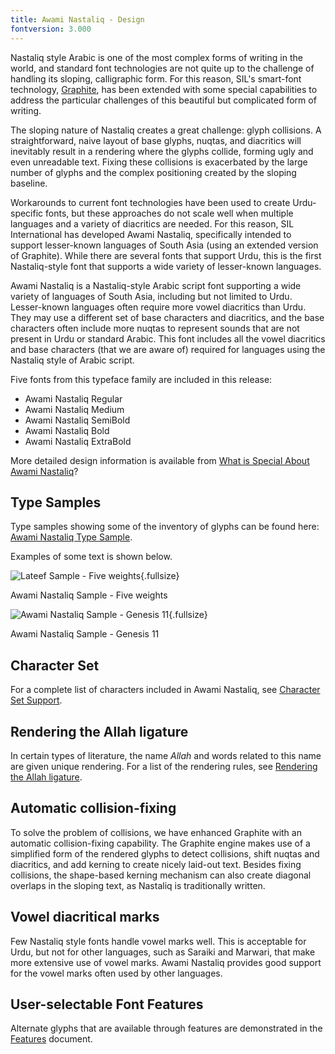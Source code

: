 ```yaml
---
title: Awami Nastaliq - Design
fontversion: 3.000
---
```


Nastaliq style Arabic is one of the most complex forms of writing in the world, and standard font technologies are not quite up to the challenge of handling its sloping, calligraphic form. For this reason, SIL's smart-font technology, [Graphite](http://graphite.sil.org), has been extended with some special capabilities to address the particular challenges of this beautiful but complicated form of writing.

The sloping nature of Nastaliq creates a great challenge: glyph collisions. A straightforward, naive layout of base glyphs, nuqtas, and diacritics will inevitably result in a rendering where the glyphs collide, forming ugly and even unreadable text. Fixing these collisions is exacerbated by the large number of glyphs and the complex positioning created by the sloping baseline.

Workarounds to current font technologies have been used to create Urdu-specific fonts, but these approaches do not scale well when multiple languages and a variety of diacritics are needed. For this reason, SIL International has developed Awami Nastaliq, specifically intended to support lesser-known languages of South Asia (using an extended version of Graphite). While there are several fonts that support Urdu, this is the first Nastaliq-style font that supports a wide variety of lesser-known languages. 

Awami Nastaliq is a Nastaliq-style Arabic script font supporting a wide variety of languages of South Asia, including but not limited to Urdu. Lesser-known languages often require more vowel diacritics than Urdu. They may use a different set of base characters and diacritics, and the base characters often include more nuqtas to represent sounds that are not present in Urdu or standard Arabic. This font includes all the vowel diacritics and base characters (that we are aware of) required for languages using the Nastaliq style of Arabic script.

Five fonts from this typeface family are included in this release:
      
- Awami Nastaliq Regular
- Awami Nastaliq Medium
- Awami Nastaliq SemiBold
- Awami Nastaliq Bold
- Awami Nastaliq ExtraBold

More detailed design information is available from [What is Special About Awami Nastaliq](http://software.sil.org/awami/what-is-special/)? 

## Type Samples

Type samples showing some of the inventory of glyphs can be found here: 
[Awami Nastaliq Type Sample](sample.md).

Examples of some text is shown below. 

![Lateef Sample - Five weights](assets/images/AwamiWeights.png){.fullsize}
<!-- PRODUCT SITE IMAGE SRC https://software.sil.org/lateef/wp-content/uploads/sites/30/2022/06/AwamiWeights.png -->
<figcaption>Awami Nastaliq Sample - Five weights</figcaption>


![Awami Nastaliq Sample - Genesis 11](assets/images/AwamiUrduGen11.png){.fullsize}
<!-- PRODUCT SITE IMAGE SRC https://software.sil.org/awami/wp-content/uploads/sites/33/2021/01/AwamiUrduGen11.png -->
<figcaption>Awami Nastaliq Sample - Genesis 11</figcaption>

## Character Set

For a complete list of characters included in Awami Nastaliq, see [Character Set Support](charset.md).

## Rendering the Allah ligature

In certain types of literature, the name *Allah* and words related to this name are given unique rendering. For a list of the rendering rules, see [Rendering the Allah ligature](allah.md).

## Automatic collision-fixing

To solve the problem of collisions, we have enhanced Graphite with an automatic collision-fixing capability. The Graphite engine makes use of a simplified form of the rendered glyphs to detect collisions, shift nuqtas and diacritics, and add kerning to create nicely laid-out text. Besides fixing collisions, the shape-based kerning mechanism can also create diagonal overlaps in the sloping text, as Nastaliq is traditionally written. 

## Vowel diacritical marks

Few Nastaliq style fonts handle vowel marks well. This is acceptable for Urdu, but not for other languages, such as Saraiki and Marwari, that make more extensive use of vowel marks. Awami Nastaliq provides good support for the vowel marks often used by other languages.

## User-selectable Font Features

Alternate glyphs that are available through features are demonstrated in the [Features](features.md) document. 

